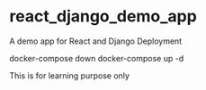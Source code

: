 # react_django_demo_app
A demo app for React and Django Deployment


docker-compose down
docker-compose up -d

This is for learning purpose only
